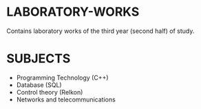 # LABORATORY-WORKS

Contains laboratory works of the third year (second half) of study.

# SUBJECTS

* Programming Technology (C++)
* Database (SQL)
* Control theory (Relkon)
* Networks and telecommunications
